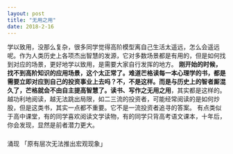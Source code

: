 ```yaml
---
layout: post
title: "无用之用"
date: 2018-2-16
---
```


学以致用，没那么复杂，很多同学觉得高阶模型离自己生活太遥远，怎么会遥远呢。作为人类历史上各项杰出智慧的发源，它对多数场景都是有用的，但是如何找到对应的场景，更好地学以致用，是需要大家自行发挥的地方。 **刚开始的时候，找不到高阶知识的应用场景，这个太正常了。难道芒格读每一本心理学的书，都是需要立即对应到自己的投资事业上去吗？不，不是这样。**而是**与历史上的智者厮混久了，芒格就会不由自主提高智慧了。**读书、写作之**无用之用**，其实都是这样的。 越功利地阅读，越无法跳出局限，如二三流的投资者，可能经常阅读的是如何炒股，但是这类书，其实一点都不重要。它不是一流投资者追寻的答案。 有点类似于高中课堂，有的同学喜欢阅读文学读物，有的同学只背高考语文课本，十年后，你会发现，显然是前者潜力更大。 


###
涌现
「原有层次无法推出宏观现象」